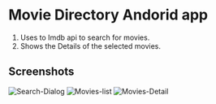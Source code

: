 # Movie Directory Andorid app

1. Uses to Imdb api to search for movies.
1. Shows the Details of the selected movies.

## Screenshots

![Search-Dialog]("Screenshots/search-dialog.png")
![Movies-list]("Screenshots/movie-list.png")
![Movies-Detail]("Screenshots/movie-detail.png")
